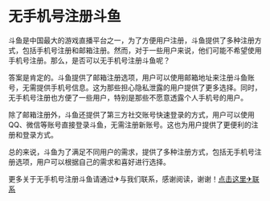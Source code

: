 # 无手机号注册斗鱼

斗鱼是中国最大的游戏直播平台之一，为了方便用户注册，斗鱼提供了多种注册方式，包括手机号注册和邮箱注册。然而，对于一些用户来说，他们可能不希望使用手机号注册。那么，是否可以无手机号注册斗鱼呢？

答案是肯定的。斗鱼提供了邮箱注册选项，用户可以使用邮箱地址来注册斗鱼账号，无需提供手机号信息。这为那些担心隐私泄露的用户提供了更多选择。同时，无手机号注册也方便了一些用户，特别是那些不愿意透露个人手机号的用户。

除了邮箱注册外，斗鱼还提供了第三方社交账号快速登录的方式，用户可以使用QQ、微信等账号直接登录斗鱼，无需注册新账号。这也为用户提供了更便利的注册和登录方式。

总的来说，斗鱼为了满足不同用户的需求，提供了多种注册方式，包括无手机号注册选项，用户可以根据自己的需求和喜好进行选择。

更多关于无手机号注册斗鱼请通过✈与我们联系，感谢阅读，谢谢！[点击这里✈联系](https://t.me/LM999bot)